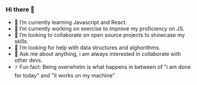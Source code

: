 ### Hi there 👋

- 🌱 I’m currently learning Javascript and React.
- 🔭 I’m currently working on exercise to improve my proficiency on JS.
- 👯 I’m looking to collaborate on open source projects to showcase my skills.
- 🤔 I’m looking for help with data structures and alghorithms.
- 💬 Ask me about anything, i am always interested in collaborate with other devs.
- ⚡ Fun fact: Being overwhelm is what happens in between of "i am done for today" and "it works on my machine"
<!--
**Lancelcode/Lancelcode** is a ✨ _special_ ✨ repository because its `README.md` (this file) appears on your GitHub profile.

Here are some ideas to get you started:
- ...
- 📫 How to reach me: ...
- 😄 Pronouns: ...
- 
[![Lancelcode GitHub stats](https://github-readme-stats.vercel.app/api?username=Lancelcode)](https://github.com/anuraghazra/github-readme-stats)-->

